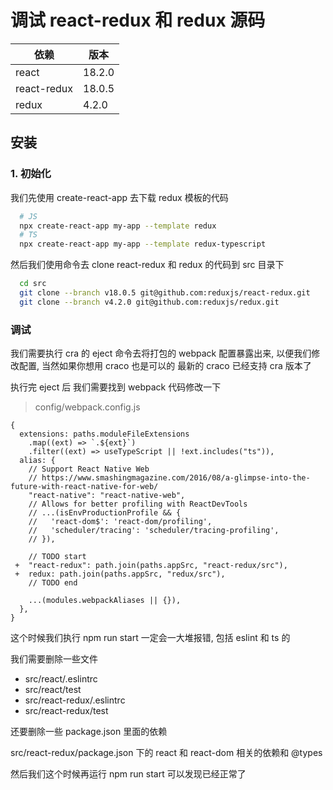 # 调试 react-redux 和 redux 源码

| 依赖        | 版本   |
| ----------- | ------ |
| react       | 18.2.0 |
| react-redux | 18.0.5 |
| redux       | 4.2.0  |

## 安装

### 1. 初始化

我们先使用 create-react-app 去下载 redux 模板的代码

```bash
  # JS
  npx create-react-app my-app --template redux
  # TS
  npx create-react-app my-app --template redux-typescript
```

然后我们使用命令去 clone react-redux 和 redux 的代码到 src 目录下

```bash
  cd src
  git clone --branch v18.0.5 git@github.com:reduxjs/react-redux.git
  git clone --branch v4.2.0 git@github.com:reduxjs/redux.git
```

### 调试

我们需要执行 cra 的 eject 命令去将打包的 webpack 配置暴露出来, 以便我们修改配置, 当然如果你想用 craco 也是可以的 最新的 craco 已经支持 cra 版本了

执行完 eject 后 我们需要找到 webpack 代码修改一下

> config/webpack.config.js

```JS
{
  extensions: paths.moduleFileExtensions
    .map((ext) => `.${ext}`)
    .filter((ext) => useTypeScript || !ext.includes("ts")),
  alias: {
    // Support React Native Web
    // https://www.smashingmagazine.com/2016/08/a-glimpse-into-the-future-with-react-native-for-web/
    "react-native": "react-native-web",
    // Allows for better profiling with ReactDevTools
    // ...(isEnvProductionProfile && {
    //   'react-dom$': 'react-dom/profiling',
    //   'scheduler/tracing': 'scheduler/tracing-profiling',
    // }),

    // TODO start
 +  "react-redux": path.join(paths.appSrc, "react-redux/src"),
 +  redux: path.join(paths.appSrc, "redux/src"),
    // TODO end

    ...(modules.webpackAliases || {}),
  },
}
```

这个时候我们执行 npm run start 一定会一大堆报错, 包括 eslint 和 ts 的

我们需要删除一些文件

- src/react/.eslintrc
- src/react/test
- src/react-redux/.eslintrc
- src/react-redux/test

还要删除一些 package.json 里面的依赖

src/react-redux/package.json 下的 react 和 react-dom 相关的依赖和 @types

然后我们这个时候再运行 npm run start 可以发现已经正常了

